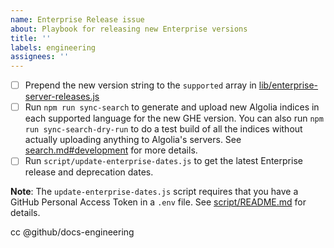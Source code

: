 ```yaml
---
name: Enterprise Release issue
about: Playbook for releasing new Enterprise versions
title: ''
labels: engineering
assignees: ''
---
```


- [ ] Prepend the new version string to the `supported` array in [lib/enterprise-server-releases.js](lib/enterprise-server-releases.js)
- [ ] Run `npm run sync-search` to generate and upload new Algolia indices in each supported language for the new GHE version. You can also run `npm run sync-search-dry-run` to do a test build of all the indices without actually uploading anything to Algolia's servers. See [search.md#development](https://github.com/github/docs-internal/blob/main/search.md#development) for more details.
- [ ] Run `script/update-enterprise-dates.js` to get the latest Enterprise release and deprecation dates.

**Note**: The `update-enterprise-dates.js` script requires that you have a GitHub Personal Access Token in a `.env` file. See [script/README.md](https://github.com/github/docs-internal/blob/main/script/README.md#additional-scripts) for details.

cc @github/docs-engineering
